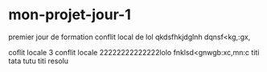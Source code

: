 # mon-projet-jour-1
premier jour de formation
conflit local de lol
qkdsfhkjdglnh
dqnsf<kg,:gx,

coflit locale 3
conflit locale 22222222222222lolo
fnklsd<gnwgb:xc,mn:c
titi
tata
tutu
titi
resolu
